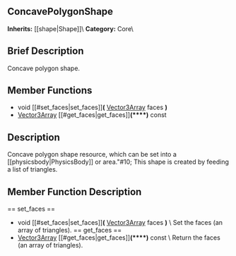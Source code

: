 ##  ConcavePolygonShape  
**Inherits:** [[shape|Shape]]\\
**Category:** Core\\
##  Brief Description  
Concave polygon shape.
##  Member Functions 
  * void [[#set_faces|set_faces]]**(** [Vector3Array](class_vector3array) faces **)**
  * [Vector3Array](class_vector3array) [[#get_faces|get_faces]]**(****)** const
##  Description  
Concave polygon shape resource, which can be set into a [[physicsbody|PhysicsBody]] or area."#10;           This shape is created by feeding a list of triangles.
##  Member Function Description  
==  set_faces  ==
  * void [[#set_faces|set_faces]]**(** [Vector3Array](class_vector3array) faces **)**
\\
Set the faces (an array of triangles).
==  get_faces  ==
  * [Vector3Array](class_vector3array) [[#get_faces|get_faces]]**(****)** const
\\
Return the faces (an array of triangles).
